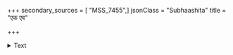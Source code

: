 +++
secondary_sources = [ "MSS_7455",]
jsonClass = "Subhaashita"
title = "एक एव"

+++

<details><summary>Text</summary>

एक एव सुहृद् धर्मो निधनेऽप्यनुयाति यः।  
शरीरेण समं नाशं सर्वमन्यद् हि गच्छति॥
</details>
